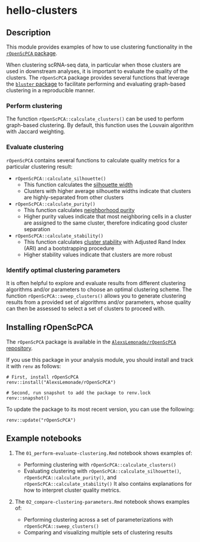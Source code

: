 # hello-clusters

## Description

This module provides examples of how to use clustering functionality in the [`rOpenScPCA` package](https://github.com/AlexsLemonade/rOpenScPCA/).

When clustering scRNA-seq data, in particular when those clusters are used in downstream analyses, it is important to evaluate the quality of the clusters.
The `rOpenScPCA` package provides several functions that leverage the [`bluster` package](https://bioconductor.org/packages/release/bioc/html/bluster.html) to facilitate performing and evaluating graph-based clustering in a reproducible manner.

### Perform clustering

The function `rOpenScPCA::calculate_clusters()` can be used to perform graph-based clustering.
By default, this function uses the Louvain algorithm with Jaccard weighting.


### Evaluate clustering

`rOpenScPCA` contains several functions to calculate quality metrics for a particular clustering result:

- `rOpenScPCA::calculate_silhouette()`
  - This function calculates the [silhouette width](https://bioconductor.org/books/3.19/OSCA.advanced/clustering-redux.html#silhouette-width)
  - Clusters with higher average silhouette widths indicate that clusters are highly-separated from other clusters
- `rOpenScPCA::calculate_purity()`
  - This function calculates [neighborhood purity](https://bioconductor.org/books/3.19/OSCA.advanced/clustering-redux.html#cluster-purity)
  - Higher purity values indicate that most neighboring cells in a cluster are assigned to the same cluster, therefore indicating good cluster separation
- `rOpenScPCA::calculate_stability()`
  - This function calculates [cluster stability](https://bioconductor.org/books/3.19/OSCA.advanced/clustering-redux.html#cluster-bootstrapping) with Adjusted Rand Index (ARI) and a bootstrapping procedure
  - Higher stability values indicate that clusters are more robust

### Identify optimal clustering parameters

It is often helpful to explore and evaluate results from different clustering algorithms and/or parameters to choose an optimal clustering scheme.
The function `rOpenScPCA::sweep_clusters()` allows you to generate clustering results from a provided set of algorithms and/or parameters, whose quality can then be assessed to select a set of clusters to proceed with.


## Installing rOpenScPCA

The `rOpenScPCA` package is available in the [`AlexsLemonade/rOpenScPCA` repository](https://github.com/AlexsLemonade/rOpenScPCA/).

If you use this package in your analysis module, you should install and track it with `renv` as follows:

```
# First, install rOpenScPCA
renv::install("AlexsLemonade/rOpenScPCA")

# Second, run snapshot to add the package to renv.lock
renv::snapshot()
```

To update the package to its most recent version, you can use the following:

```
renv::update("rOpenScPCA")
```

## Example notebooks

1. The `01_perform-evaluate-clustering.Rmd` notebook shows examples of:
    - Performing clustering with `rOpenScPCA::calculate_clusters()`
    - Evaluating clustering with `rOpenScPCA::calculate_silhouette()`, `rOpenScPCA::calculate_purity()`, and `rOpenScPCA::calculate_stability()`
It also contains explanations for how to interpret cluster quality metrics.

2. The `02_compare-clustering-parameters.Rmd` notebook shows examples of:
    - Performing clustering across a set of parameterizations with `rOpenScPCA::sweep_clusters()`
    - Comparing and visualizing multiple sets of clustering results

